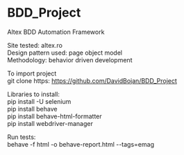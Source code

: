 # BDD_Project
Altex BDD Automation Framework

Site tested: altex.ro\
Design pattern used: page object model\
Methodology: behavior driven development

To import project\
git clone https: https://github.com/DavidBojan/BDD_Project

Libraries to install:\
pip install -U selenium\
pip install behave\
pip install behave-html-formatter\
pip install webdriver-manager

Run tests:\
behave -f html -o behave-report.html --tags=emag
